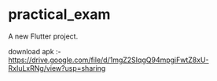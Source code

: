 # practical_exam

A new Flutter project.

download apk :- https://drive.google.com/file/d/1mgZ2SIqgQ94mpgiFwtZ8xU-RxIuLxRNg/view?usp=sharing
